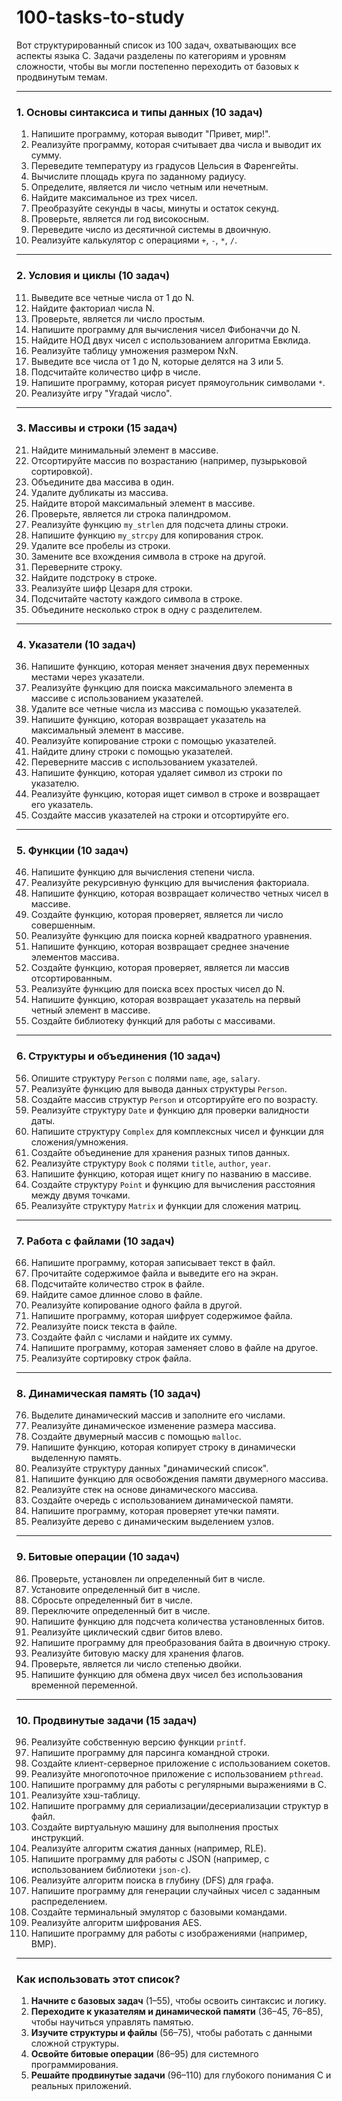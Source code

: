 # 100-tasks-to-study

Вот структурированный список из 100 задач, охватывающих все аспекты языка C. Задачи разделены по категориям и уровням сложности, чтобы вы могли постепенно переходить от базовых к продвинутым темам.

---

### **1. Основы синтаксиса и типы данных (10 задач)**
1. Напишите программу, которая выводит "Привет, мир!".
2. Реализуйте программу, которая считывает два числа и выводит их сумму.
3. Переведите температуру из градусов Цельсия в Фаренгейты.
4. Вычислите площадь круга по заданному радиусу.
5. Определите, является ли число четным или нечетным.
6. Найдите максимальное из трех чисел.
7. Преобразуйте секунды в часы, минуты и остаток секунд.
8. Проверьте, является ли год високосным.
9. Переведите число из десятичной системы в двоичную.
10. Реализуйте калькулятор с операциями `+`, `-`, `*`, `/`.

---

### **2. Условия и циклы (10 задач)**
11. Выведите все четные числа от 1 до N.
12. Найдите факториал числа N.
13. Проверьте, является ли число простым.
14. Напишите программу для вычисления чисел Фибоначчи до N.
15. Найдите НОД двух чисел с использованием алгоритма Евклида.
16. Реализуйте таблицу умножения размером NxN.
17. Выведите все числа от 1 до N, которые делятся на 3 или 5.
18. Подсчитайте количество цифр в числе.
19. Напишите программу, которая рисует прямоугольник символами `*`.
20. Реализуйте игру "Угадай число".

---

### **3. Массивы и строки (15 задач)**
21. Найдите минимальный элемент в массиве.
22. Отсортируйте массив по возрастанию (например, пузырьковой сортировкой).
23. Объедините два массива в один.
24. Удалите дубликаты из массива.
25. Найдите второй максимальный элемент в массиве.
26. Проверьте, является ли строка палиндромом.
27. Реализуйте функцию `my_strlen` для подсчета длины строки.
28. Напишите функцию `my_strcpy` для копирования строк.
29. Удалите все пробелы из строки.
30. Замените все вхождения символа в строке на другой.
31. Переверните строку.
32. Найдите подстроку в строке.
33. Реализуйте шифр Цезаря для строки.
34. Подсчитайте частоту каждого символа в строке.
35. Объедините несколько строк в одну с разделителем.

---

### **4. Указатели (10 задач)**
36. Напишите функцию, которая меняет значения двух переменных местами через указатели.
37. Реализуйте функцию для поиска максимального элемента в массиве с использованием указателей.
38. Удалите все четные числа из массива с помощью указателей.
39. Напишите функцию, которая возвращает указатель на максимальный элемент в массиве.
40. Реализуйте копирование строки с помощью указателей.
41. Найдите длину строки с помощью указателей.
42. Переверните массив с использованием указателей.
43. Напишите функцию, которая удаляет символ из строки по указателю.
44. Реализуйте функцию, которая ищет символ в строке и возвращает его указатель.
45. Создайте массив указателей на строки и отсортируйте его.

---

### **5. Функции (10 задач)**
46. Напишите функцию для вычисления степени числа.
47. Реализуйте рекурсивную функцию для вычисления факториала.
48. Напишите функцию, которая возвращает количество четных чисел в массиве.
49. Создайте функцию, которая проверяет, является ли число совершенным.
50. Реализуйте функцию для поиска корней квадратного уравнения.
51. Напишите функцию, которая возвращает среднее значение элементов массива.
52. Создайте функцию, которая проверяет, является ли массив отсортированным.
53. Реализуйте функцию для поиска всех простых чисел до N.
54. Напишите функцию, которая возвращает указатель на первый четный элемент в массиве.
55. Создайте библиотеку функций для работы с массивами.

---

### **6. Структуры и объединения (10 задач)**
56. Опишите структуру `Person` с полями `name`, `age`, `salary`.
57. Реализуйте функцию для вывода данных структуры `Person`.
58. Создайте массив структур `Person` и отсортируйте его по возрасту.
59. Реализуйте структуру `Date` и функцию для проверки валидности даты.
60. Напишите структуру `Complex` для комплексных чисел и функции для сложения/умножения.
61. Создайте объединение для хранения разных типов данных.
62. Реализуйте структуру `Book` с полями `title`, `author`, `year`.
63. Напишите функцию, которая ищет книгу по названию в массиве.
64. Создайте структуру `Point` и функцию для вычисления расстояния между двумя точками.
65. Реализуйте структуру `Matrix` и функции для сложения матриц.

---

### **7. Работа с файлами (10 задач)**
66. Напишите программу, которая записывает текст в файл.
67. Прочитайте содержимое файла и выведите его на экран.
68. Подсчитайте количество строк в файле.
69. Найдите самое длинное слово в файле.
70. Реализуйте копирование одного файла в другой.
71. Напишите программу, которая шифрует содержимое файла.
72. Реализуйте поиск текста в файле.
73. Создайте файл с числами и найдите их сумму.
74. Напишите программу, которая заменяет слово в файле на другое.
75. Реализуйте сортировку строк файла.

---

### **8. Динамическая память (10 задач)**
76. Выделите динамический массив и заполните его числами.
77. Реализуйте динамическое изменение размера массива.
78. Создайте двумерный массив с помощью `malloc`.
79. Напишите функцию, которая копирует строку в динамически выделенную память.
80. Реализуйте структуру данных "динамический список".
81. Напишите функцию для освобождения памяти двумерного массива.
82. Реализуйте стек на основе динамического массива.
83. Создайте очередь с использованием динамической памяти.
84. Напишите программу, которая проверяет утечки памяти.
85. Реализуйте дерево с динамическим выделением узлов.

---

### **9. Битовые операции (10 задач)**
86. Проверьте, установлен ли определенный бит в числе.
87. Установите определенный бит в числе.
88. Сбросьте определенный бит в числе.
89. Переключите определенный бит в числе.
90. Напишите функцию для подсчета количества установленных битов.
91. Реализуйте циклический сдвиг битов влево.
92. Напишите программу для преобразования байта в двоичную строку.
93. Реализуйте битовую маску для хранения флагов.
94. Проверьте, является ли число степенью двойки.
95. Напишите функцию для обмена двух чисел без использования временной переменной.

---

### **10. Продвинутые задачи (15 задач)**
96. Реализуйте собственную версию функции `printf`.
97. Напишите программу для парсинга командной строки.
98. Создайте клиент-серверное приложение с использованием сокетов.
99. Реализуйте многопоточное приложение с использованием `pthread`.
100. Напишите программу для работы с регулярными выражениями в C.
101. Реализуйте хэш-таблицу.
102. Напишите программу для сериализации/десериализации структур в файл.
103. Создайте виртуальную машину для выполнения простых инструкций.
104. Реализуйте алгоритм сжатия данных (например, RLE).
105. Напишите программу для работы с JSON (например, с использованием библиотеки `json-c`).
106. Реализуйте алгоритм поиска в глубину (DFS) для графа.
107. Напишите программу для генерации случайных чисел с заданным распределением.
108. Создайте терминальный эмулятор с базовыми командами.
109. Реализуйте алгоритм шифрования AES.
110. Напишите программу для работы с изображениями (например, BMP).

---

### **Как использовать этот список?**
1. **Начните с базовых задач** (1–55), чтобы освоить синтаксис и логику.
2. **Переходите к указателям и динамической памяти** (36–45, 76–85), чтобы научиться управлять памятью.
3. **Изучите структуры и файлы** (56–75), чтобы работать с данными сложной структуры.
4. **Освойте битовые операции** (86–95) для системного программирования.
5. **Решайте продвинутые задачи** (96–110) для глубокого понимания C и реальных приложений.